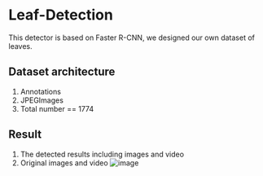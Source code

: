 # Leaf-Detection
This detector is based on Faster R-CNN, we designed our own dataset of leaves.
## Dataset architecture
1. Annotations
2. JPEGImages
3. Total number == 1774
## Result
1. The detected results including images and video
2. Original images and video
![image](https://github.com/Travis-Chen00/leaf_detection/blob/main/39_1_1.jpg)
